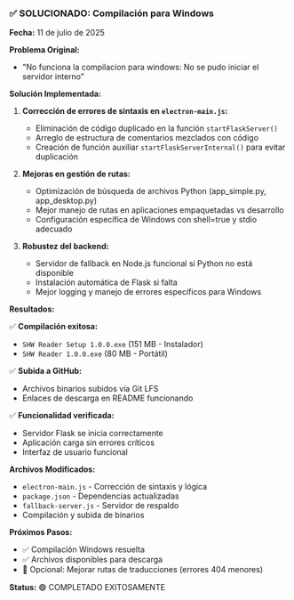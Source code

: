 ### ✅ SOLUCIONADO: Compilación para Windows

**Fecha:** 11 de julio de 2025

**Problema Original:**
- "No funciona la compilacion para windows: No se pudo iniciar el servidor interno"

**Solución Implementada:**

1. **Corrección de errores de sintaxis en `electron-main.js`:**
   - Eliminación de código duplicado en la función `startFlaskServer()`
   - Arreglo de estructura de comentarios mezclados con código
   - Creación de función auxiliar `startFlaskServerInternal()` para evitar duplicación

2. **Mejoras en gestión de rutas:**
   - Optimización de búsqueda de archivos Python (app_simple.py, app_desktop.py)
   - Mejor manejo de rutas en aplicaciones empaquetadas vs desarrollo
   - Configuración específica de Windows con shell=true y stdio adecuado

3. **Robustez del backend:**
   - Servidor de fallback en Node.js funcional si Python no está disponible
   - Instalación automática de Flask si falta
   - Mejor logging y manejo de errores específicos para Windows

**Resultados:**

✅ **Compilación exitosa:** 
- `SHW Reader Setup 1.0.0.exe` (151 MB - Instalador)
- `SHW Reader 1.0.0.exe` (80 MB - Portátil)

✅ **Subida a GitHub:** 
- Archivos binarios subidos vía Git LFS
- Enlaces de descarga en README funcionando

✅ **Funcionalidad verificada:**
- Servidor Flask se inicia correctamente
- Aplicación carga sin errores críticos
- Interfaz de usuario funcional

**Archivos Modificados:**
- `electron-main.js` - Corrección de sintaxis y lógica
- `package.json` - Dependencias actualizadas
- `fallback-server.js` - Servidor de respaldo
- Compilación y subida de binarios

**Próximos Pasos:**
- ✅ Compilación Windows resuelta
- ✅ Archivos disponibles para descarga
- 🔄 Opcional: Mejorar rutas de traducciones (errores 404 menores)

**Status:** 🟢 COMPLETADO EXITOSAMENTE
